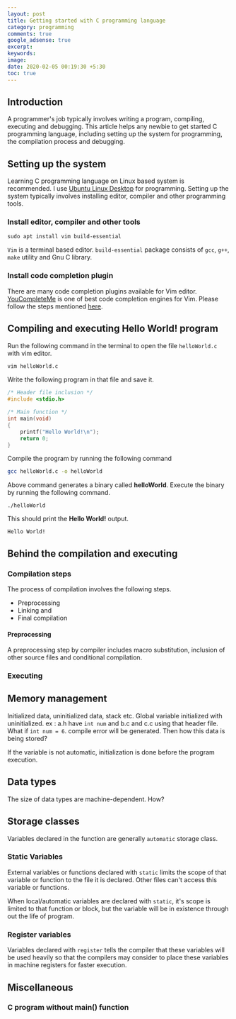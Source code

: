 ```yaml
---
layout: post
title: Getting started with C programming language
category: programming
comments: true
google_adsense: true
excerpt:
keywords:
image:
date: 2020-02-05 00:19:30 +5:30
toc: true
---
```

## Introduction
A programmer's job typically involves writing a program, compiling, executing and debugging. This article helps any newbie to get started C programming language, including setting up the system for programming, the compilation process and debugging.

## Setting up the system
Learning C programming language on Linux based system is recommended. I use [Ubuntu Linux Desktop](https://ubuntu.com/download/desktop) for programming. Setting up the system typically involves installing editor, compiler and other programming tools.
### Install editor, compiler and other tools
```shell
sudo apt install vim build-essential
```
`Vim` is a terminal based editor. `build-essential` package consists of `gcc`, `g++`, `make` utility and Gnu C library.
### Install code completion plugin
There are many code completion plugins available for Vim editor. [YouCompleteMe](/linux-tools/you-complete-me-vim-plugin.html) is one of best code completion engines for Vim. Please follow the steps mentioned [here](/linux-tools/you-complete-me-vim-plugin.html).

## Compiling and executing **Hello World!** program
Run the following command in the terminal to open the file `helloWorld.c` with vim editor.
```bash
vim helloWorld.c
```
Write the following program in that file and save it.
```C
/* Header file inclusion */
#include <stdio.h>

/* Main function */
int main(void)
{
    printf("Hello World!\n");
    return 0;
}
```
Compile the program by running the following command
```bash
gcc helloWorld.c -o helloWorld
```
Above command generates a binary called **helloWorld**. Execute the binary by running the following command.
```shell
./helloWorld
```
This should print the **Hello World!** output.
```
Hello World!
```
## Behind the compilation and executing
### Compilation steps
The process of compilation involves the following steps.
 * Preprocessing
 * Linking and
 * Final compilation

#### Preprocessing
A preprocessing step by compiler includes macro substitution, inclusion of other source files and conditional compilation.

### Executing
## Memory management
Initialized data, uninitialized data, stack etc. Global variable initialized with uninitialized. ex : a.h have `int num` and b.c and c.c using that header file. What if `int num = 6`. compile error will be generated. Then how this data is being stored?

If the variable is not automatic, initialization is done before the program execution.
## Data types
The size of data types are machine-dependent. How?

## Storage classes
Variables declared in the function are generally `automatic` storage class.
### Static Variables
External variables or functions declared with `static` limits the scope of that variable or function to the file it is declared. Other files can't access this variable or functions.

When local/automatic variables are declared with `static`, it's scope is limited to that function or block, but the variable will be in existence through out the life of program.
### Register variables
Variables declared with `register` tells the compiler that these variables will be used heavily so that the compilers may consider to place these variables in machine registers for faster execution.
## Miscellaneous
### C program without main() function

